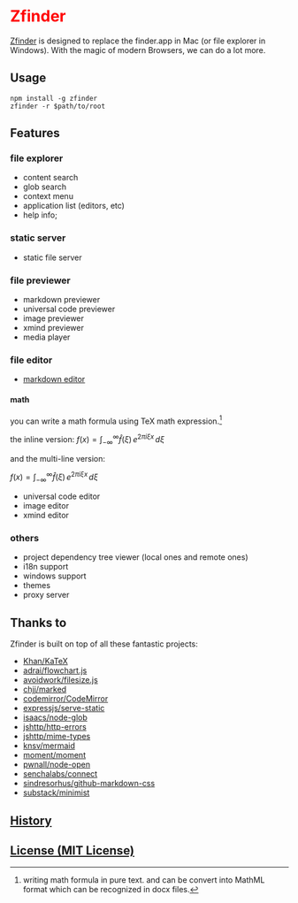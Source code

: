 # Zfinder

[Zfinder](https://github.com/leungwensen/zfinder) is designed to replace the finder.app in Mac (or file explorer in Windows). With the magic of modern Browsers, we can do a lot more.

<style>
  h1 {
    color: red;
  }
</style>
<script>
  alert(1);
</script>

## Usage

```shell
npm install -g zfinder
zfinder -r $path/to/root
```

## Features

### file explorer

* content search
* glob search
* context menu
* application list (editors, etc)
* help info;

### static server

* static file server

### file previewer

* markdown previewer
* universal code previewer
* image previewer
* xmind previewer
* media player

### file editor

* [markdown editor](doc/markdown-editor.markdown)

#### math

you can write a math formula using TeX math expression.[^tex-math]

the inline version: $f(x) = \int_{-\infty}^\infty \hat f(\xi)\,e^{2 \pi i \xi x} \,d\xi$

and the multi-line version:

$f(x) = \int_{-\infty}^\infty \hat f(\xi)\,e^{2 \pi i \xi x} \,d\xi$

* universal code editor
* image editor
* xmind editor

### others

* project dependency tree viewer (local ones and remote ones)
* i18n support
* windows support
* themes
* proxy server

## Thanks to

Zfinder is built on top of all these fantastic projects:

* [Khan/KaTeX](https://github.com/Khan/KaTeX)
* [adrai/flowchart.js](https://github.com/adrai/flowchart.js)
* [avoidwork/filesize.js](https://github.com/avoidwork/filesize.js)
* [chjj/marked](https://github.com/chjj/marked)
* [codemirror/CodeMirror](https://github.com/codemirror/CodeMirror.git)
* [expressjs/serve-static](https://github.com/expressjs/serve-static)
* [isaacs/node-glob](https://github.com/isaacs/node-glob)
* [jshttp/http-errors](https://github.com/jshttp/http-errors)
* [jshttp/mime-types](https://github.com/jshttp/mime-types)
* [knsv/mermaid](https://github.com/knsv/mermaid)
* [moment/moment](https://github.com/moment/moment)
* [pwnall/node-open](https://github.com/pwnall/node-open)
* [senchalabs/connect](https://github.com/senchalabs/connect)
* [sindresorhus/github-markdown-css](https://github.com/sindresorhus/github-markdown-css)
* [substack/minimist](https://github.com/substack/minimist)

## [History](doc/history.markdown)

## [License (MIT License)](doc/license.markdown)


[^tex-math]: writing math formula in pure text.
    and can be convert into MathML format which can be recognized in docx files.

